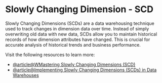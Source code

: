 # Slowly Changing Dimension - SCD

Slowly Changing Dimensions (SCDs) are a data warehousing technique used to track changes in dimension data over time. Instead of simply overwriting old data with new data, SCDs allow you to maintain historical records of how dimension attributes have changed. This is crucial for accurate analysis of historical trends and business performance.

Visit the following resources to learn more:

- [@article@WMastering Slowly Changing Dimensions (SCD)](https://www.datacamp.com/tutorial/mastering-slowly-changing-dimensions-scd)
- [@article@Implementing Slowly Changing Dimensions (SCDs) in Data Warehouses](https://www.sqlshack.com/implementing-slowly-changing-dimensions-scds-in-data-warehouses/)